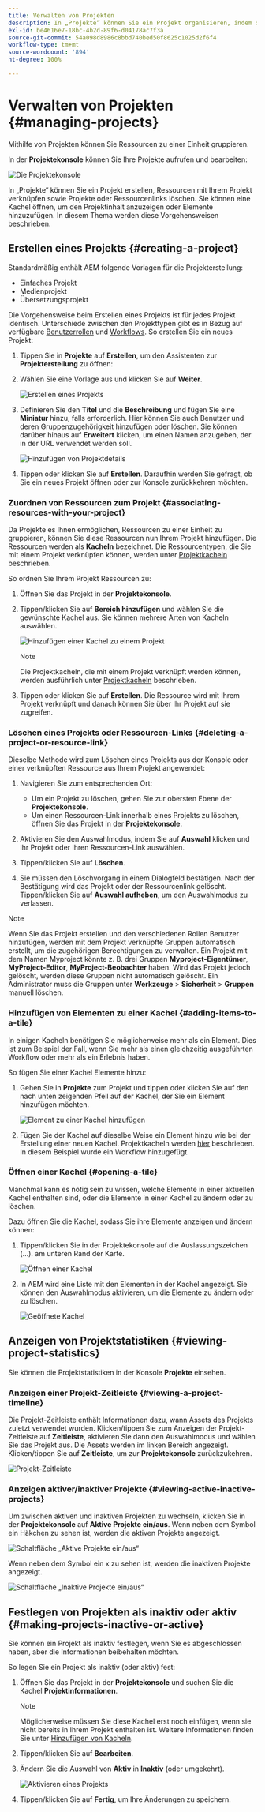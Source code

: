 ```yaml
---
title: Verwalten von Projekten
description: In „Projekte“ können Sie ein Projekt organisieren, indem Sie Ressourcen zu einer Einheit zusammenfassen. Der Zugriff und die Verwaltung erfolgen über die Projektekonsole.
exl-id: be4616e7-18bc-4b2d-89f6-d04178ac7f3a
source-git-commit: 54a098d8986c8bbd740bed50f8625c1025d2f6f4
workflow-type: tm+mt
source-wordcount: '894'
ht-degree: 100%

---
```


# Verwalten von Projekten {#managing-projects}

Mithilfe von Projekten können Sie Ressourcen zu einer Einheit gruppieren.

In der **Projektekonsole** können Sie Ihre Projekte aufrufen und bearbeiten:

![Die Projektekonsole](/help/sites-cloud/authoring/assets/projects-console.png)

In „Projekte“ können Sie ein Projekt erstellen, Ressourcen mit Ihrem Projekt verknüpfen sowie Projekte oder Ressourcenlinks löschen. Sie können eine Kachel öffnen, um den Projektinhalt anzuzeigen oder Elemente hinzuzufügen. In diesem Thema werden diese Vorgehensweisen beschrieben.

## Erstellen eines Projekts {#creating-a-project}

Standardmäßig enthält AEM folgende Vorlagen für die Projekterstellung:

* Einfaches Projekt
* Medienprojekt
* Übersetzungsprojekt

<!-- Hiding product photoshoot via cqdoc-18072 as it is not available in Skyline.
* Product Photo Shoot Project 
-->

Die Vorgehensweise beim Erstellen eines Projekts ist für jedes Projekt identisch. Unterschiede zwischen den Projekttypen gibt es in Bezug auf verfügbare [Benutzerrollen](/help/sites-cloud/authoring/projects/overview.md) und [Workflows](/help/sites-cloud/authoring/projects/workflows.md).  So erstellen Sie ein neues Projekt:

1. Tippen Sie in **Projekte** auf **Erstellen**, um den Assistenten zur **Projekterstellung** zu öffnen:
1. Wählen Sie eine Vorlage aus und klicken Sie auf **Weiter**.

   ![Erstellen eines Projekts](/help/sites-cloud/authoring/assets/projects-create.png)

1. Definieren Sie den **Titel** und die **Beschreibung** und fügen Sie eine **Miniatur** hinzu, falls erforderlich. Hier können Sie auch Benutzer und deren Gruppenzugehörigkeit hinzufügen oder löschen. Sie können darüber hinaus auf **Erweitert** klicken, um einen Namen anzugeben, der in der URL verwendet werden soll.

   ![Hinzufügen von Projektdetails](/help/sites-cloud/authoring/assets/projects-add-team.png)

1. Tippen oder klicken Sie auf **Erstellen**. Daraufhin werden Sie gefragt, ob Sie ein neues Projekt öffnen oder zur Konsole zurückkehren möchten.

### Zuordnen von Ressourcen zum Projekt {#associating-resources-with-your-project}

Da Projekte es Ihnen ermöglichen, Ressourcen zu einer Einheit zu gruppieren, können Sie diese Ressourcen nun Ihrem Projekt hinzufügen. Die Ressourcen werden als **Kacheln** bezeichnet. Die Ressourcentypen, die Sie mit einem Projekt verknüpfen können, werden unter [Projektkacheln](/help/sites-cloud/authoring/projects/overview.md#project-tiles) beschrieben.

So ordnen Sie Ihrem Projekt Ressourcen zu:

1. Öffnen Sie das Projekt in der **Projektekonsole**.
1. Tippen/klicken Sie auf **Bereich hinzufügen** und wählen Sie die gewünschte Kachel aus. Sie können mehrere Arten von Kacheln auswählen.

   ![Hinzufügen einer Kachel zu einem Projekt](/help/sites-cloud/authoring/assets/projects-add-tile.png)

   >[!NOTE]
   >
   >Die Projektkacheln, die mit einem Projekt verknüpft werden können, werden ausführlich unter [Projektkacheln](/help/sites-cloud/authoring/projects/overview.md#project-tiles) beschrieben.

1. Tippen oder klicken Sie auf **Erstellen**. Die Ressource wird mit Ihrem Projekt verknüpft und danach können Sie über Ihr Projekt auf sie zugreifen.

### Löschen eines Projekts oder Ressourcen-Links {#deleting-a-project-or-resource-link}

Dieselbe Methode wird zum Löschen eines Projekts aus der Konsole oder einer verknüpften Ressource aus Ihrem Projekt angewendet:

1. Navigieren Sie zum entsprechenden Ort:

   * Um ein Projekt zu löschen, gehen Sie zur obersten Ebene der **Projektekonsole**.
   * Um einen Ressourcen-Link innerhalb eines Projekts zu löschen, öffnen Sie das Projekt in der **Projektekonsole**.

1. Aktivieren Sie den Auswahlmodus, indem Sie auf **Auswahl** klicken und Ihr Projekt oder Ihren Ressourcen-Link auswählen.
1. Tippen/klicken Sie auf **Löschen**.

1. Sie müssen den Löschvorgang in einem Dialogfeld bestätigen. Nach der Bestätigung wird das Projekt oder der Ressourcenlink gelöscht. Tippen/klicken Sie auf **Auswahl aufheben**, um den Auswahlmodus zu verlassen.

>[!NOTE]
>
>Wenn Sie das Projekt erstellen und den verschiedenen Rollen Benutzer hinzufügen, werden mit dem Projekt verknüpfte Gruppen automatisch erstellt, um die zugehörigen Berechtigungen zu verwalten. Ein Projekt mit dem Namen Myproject könnte z. B. drei Gruppen **Myproject-Eigentümer**, **MyProject-Editor**, **MyProject-Beobachter** haben. Wird das Projekt jedoch gelöscht, werden diese Gruppen nicht automatisch gelöscht. Ein Administrator muss die Gruppen unter **Werkzeuge** > **Sicherheit** > **Gruppen** manuell löschen.

### Hinzufügen von Elementen zu einer Kachel {#adding-items-to-a-tile}

In einigen Kacheln benötigen Sie möglicherweise mehr als ein Element. Dies ist zum Beispiel der Fall, wenn Sie mehr als einen gleichzeitig ausgeführten Workflow oder mehr als ein Erlebnis haben.

So fügen Sie einer Kachel Elemente hinzu:

1. Gehen Sie in **Projekte** zum Projekt und tippen oder klicken Sie auf den nach unten zeigenden Pfeil auf der Kachel, der Sie ein Element hinzufügen möchten.

   ![Element zu einer Kachel hinzufügen](/help/sites-cloud/authoring/assets/project-workflows.png)

1. Fügen Sie der Kachel auf dieselbe Weise ein Element hinzu wie bei der Erstellung einer neuen Kachel. Projektkacheln werden [hier](/help/sites-cloud/authoring/projects/overview.md#project-tiles) beschrieben. In diesem Beispiel wurde ein Workflow hinzugefügt.

### Öffnen einer Kachel {#opening-a-tile}

Manchmal kann es nötig sein zu wissen, welche Elemente in einer aktuellen Kachel enthalten sind, oder die Elemente in einer Kachel zu ändern oder zu löschen.

Dazu öffnen Sie die Kachel, sodass Sie ihre Elemente anzeigen und ändern können:

1. Tippen/klicken Sie in der Projektekonsole auf die Auslassungszeichen (...). am unteren Rand der Karte.

   ![Öffnen einer Kachel](/help/sites-cloud/authoring/assets/project-links.png)

1. In AEM wird eine Liste mit den Elementen in der Kachel angezeigt. Sie können den Auswahlmodus aktivieren, um die Elemente zu ändern oder zu löschen.

   ![Geöffnete Kachel](/help/sites-cloud/authoring/assets/projects-add-link.png)

## Anzeigen von Projektstatistiken {#viewing-project-statistics}

Sie können die Projektstatistiken in der Konsole **Projekte** einsehen.

### Anzeigen einer Projekt-Zeitleiste {#viewing-a-project-timeline}

Die Projekt-Zeitleiste enthält Informationen dazu, wann Assets des Projekts zuletzt verwendet wurden. Klicken/tippen Sie zum Anzeigen der Projekt-Zeitleiste auf **Zeitleiste**, aktivieren Sie dann den Auswahlmodus und wählen Sie das Projekt aus. Die Assets werden im linken Bereich angezeigt. Klicken/tippen Sie auf **Zeitleiste**, um zur **Projektekonsole** zurückzukehren.

![Projekt-Zeitleiste](/help/sites-cloud/authoring/assets/projects-timeline.png)

### Anzeigen aktiver/inaktiver Projekte {#viewing-active-inactive-projects}

Um zwischen aktiven und inaktiven Projekten zu wechseln, klicken Sie in der **Projektekonsole** auf **Aktive Projekte ein/aus**. Wenn neben dem Symbol ein Häkchen zu sehen ist, werden die aktiven Projekte angezeigt.

![Schaltfläche „Aktive Projekte ein/aus“](/help/sites-cloud/authoring/assets/projects-active.png)

Wenn neben dem Symbol ein x zu sehen ist, werden die inaktiven Projekte angezeigt.

![Schaltfläche „Inaktive Projekte ein/aus“](/help/sites-cloud/authoring/assets/projects-inactive.png)

## Festlegen von Projekten als inaktiv oder aktiv {#making-projects-inactive-or-active}

Sie können ein Projekt als inaktiv festlegen, wenn Sie es abgeschlossen haben, aber die Informationen beibehalten möchten.

So legen Sie ein Projekt als inaktiv (oder aktiv) fest:

1. Öffnen Sie das Projekt in der **Projektekonsole** und suchen Sie die Kachel **Projektinformationen**.

   >[!NOTE]
   >Möglicherweise müssen Sie diese Kachel erst noch einfügen, wenn sie nicht bereits in Ihrem Projekt enthalten ist. Weitere Informationen finden Sie unter [Hinzufügen von Kacheln](#adding-items-to-a-tile).

1. Tippen/klicken Sie auf **Bearbeiten**.
1. Ändern Sie die Auswahl von **Aktiv** in **Inaktiv** (oder umgekehrt).

   ![Aktivieren eines Projekts](/help/sites-cloud/authoring/assets/projects-add-team.png)

1. Tippen/klicken Sie auf **Fertig**, um Ihre Änderungen zu speichern.
